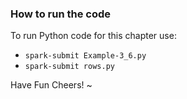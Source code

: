 ### How to run the code
To run Python code for this chapter use:

 * `spark-submit Example-3_6.py`
 * `spark-submit rows.py`

Have Fun
Cheers!
~
